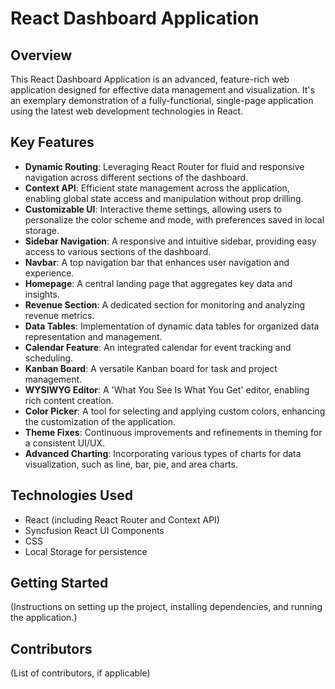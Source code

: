 # React Dashboard Application

## Overview

This React Dashboard Application is an advanced, feature-rich web application designed for effective data management and visualization. It's an exemplary demonstration of a fully-functional, single-page application using the latest web development technologies in React.

## Key Features

- **Dynamic Routing**: Leveraging React Router for fluid and responsive navigation across different sections of the dashboard.
- **Context API**: Efficient state management across the application, enabling global state access and manipulation without prop drilling.
- **Customizable UI**: Interactive theme settings, allowing users to personalize the color scheme and mode, with preferences saved in local storage.
- **Sidebar Navigation**: A responsive and intuitive sidebar, providing easy access to various sections of the dashboard.
- **Navbar**: A top navigation bar that enhances user navigation and experience.
- **Homepage**: A central landing page that aggregates key data and insights.
- **Revenue Section**: A dedicated section for monitoring and analyzing revenue metrics.
- **Data Tables**: Implementation of dynamic data tables for organized data representation and management.
- **Calendar Feature**: An integrated calendar for event tracking and scheduling.
- **Kanban Board**: A versatile Kanban board for task and project management.
- **WYSIWYG Editor**: A 'What You See Is What You Get' editor, enabling rich content creation.
- **Color Picker**: A tool for selecting and applying custom colors, enhancing the customization of the application.
- **Theme Fixes**: Continuous improvements and refinements in theming for a consistent UI/UX.
- **Advanced Charting**: Incorporating various types of charts for data visualization, such as line, bar, pie, and area charts.

## Technologies Used

- React (including React Router and Context API)
- Syncfusion React UI Components
- CSS
- Local Storage for persistence

## Getting Started

(Instructions on setting up the project, installing dependencies, and running the application.)

## Contributors

(List of contributors, if applicable)
